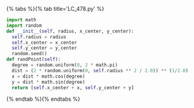 {% tabs %}{% tab title='LC_478.py' %}

```py
import math
import random
def __init__(self, radius, x_center, y_center):
  self.radius = radius
  self.x_center = x_center
  self.y_center = y_center
  random.seed()
def randPoint(self):
  degree = random.uniform(0, 2 * math.pi)
  dist = (2 * random.uniform(0, self.radius ** 2 / 2.0)) ** (1/2.0)
  x = dist * math.cos(degree)
  y = dist * math.sin(degree)
  return [self.x_center + x, self.y_center + y]
```

{% endtab %}{% endtabs %}
